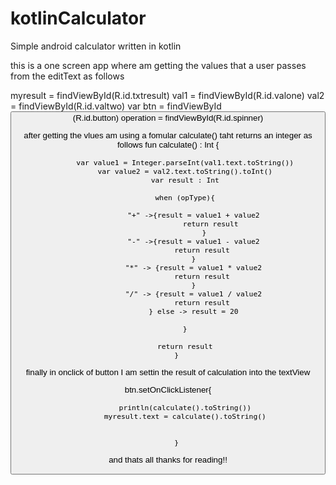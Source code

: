 # kotlinCalculator
Simple android calculator written in kotlin<br/>

this is a one screen app where am getting the values that a user passes from the editText as follows
 
  myresult = findViewById<TextView>(R.id.txtresult)
         val1 = findViewById<EditText>(R.id.valone)
         val2 = findViewById<EditText>(R.id.valtwo)
         var btn = findViewById<Button>(R.id.button)
         operation = findViewById<Spinner>(R.id.spinner)
        
after getting the vlues am using a fomular calculate() taht returns an integer as follows
   fun calculate() : Int {

            var value1 = Integer.parseInt(val1.text.toString())
            var value2 = val2.text.toString().toInt()
            var result : Int

            when (opType){

                "+" ->{result = value1 + value2
                        return result
                     }
                "-" ->{result = value1 - value2
                    return result
                }
                "*" -> {result = value1 * value2
                    return result
                }
                "/" -> {result = value1 / value2
                    return result
                } else -> result = 20

            }

            return result
        }

finally in onclick of button I am settin the result of calculation into the textView 

 btn.setOnClickListener{

            println(calculate().toString())
            myresult.text = calculate().toString()


        }
        
and thats all thanks for reading!!
